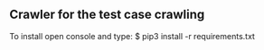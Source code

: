 Crawler for the test case crawling
----------------------------------

To install open console and type: $ pip3 install -r requirements.txt
